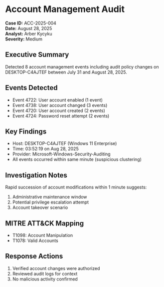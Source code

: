 # Account Management Audit

**Case ID:** ACC-2025-004  
**Date:** August 28, 2025  
**Analyst:** Arber Kycyku  
**Severity:** Medium

## Executive Summary
Detected 8 account management events including audit policy changes on DESKTOP-C4AJTEF between July 31 and August 28, 2025.

## Events Detected
- Event 4722: User account enabled (1 event)
- Event 4738: User account changed (3 events)  
- Event 4720: User account created (2 events)
- Event 4724: Password reset attempt (2 events)

## Key Findings
- Host: DESKTOP-C4AJTEF (Windows 11 Enterprise)
- Time: 03:52:19 on Aug 28, 2025
- Provider: Microsoft-Windows-Security-Auditing
- All events occurred within same minute (suspicious clustering)

## Investigation Notes
Rapid succession of account modifications within 1 minute suggests:
1. Administrative maintenance window
2. Potential privilege escalation attempt
3. Account takeover scenario

## MITRE ATT&CK Mapping
- T1098: Account Manipulation
- T1078: Valid Accounts

## Response Actions
1. Verified account changes were authorized
2. Reviewed audit logs for context
3. No malicious activity confirmed

